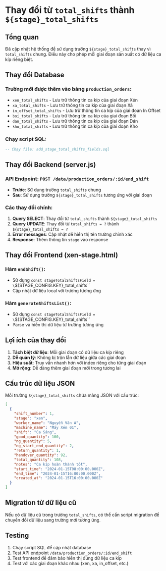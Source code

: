 # Thay đổi từ `total_shifts` thành `${stage}_total_shifts`

## Tổng quan
Đã cập nhật hệ thống để sử dụng trường `${stage}_total_shifts` thay vì `total_shifts` chung. Điều này cho phép mỗi giai đoạn sản xuất có dữ liệu ca kíp riêng biệt.

## Thay đổi Database

### Trường mới được thêm vào bảng `production_orders`:
- `xen_total_shifts` - Lưu trữ thông tin ca kíp của giai đoạn Xén
- `xa_total_shifts` - Lưu trữ thông tin ca kíp của giai đoạn Xả  
- `in_offset_total_shifts` - Lưu trữ thông tin ca kíp của giai đoạn In Offset
- `boi_total_shifts` - Lưu trữ thông tin ca kíp của giai đoạn Bồi
- `dan_total_shifts` - Lưu trữ thông tin ca kíp của giai đoạn Dán
- `kho_total_shifts` - Lưu trữ thông tin ca kíp của giai đoạn Kho

### Chạy script SQL:
```sql
-- Chạy file: add_stage_total_shifts_fields.sql
```

## Thay đổi Backend (server.js)

### API Endpoint: `POST /data/production_orders/:id/end_shift`
- **Trước**: Sử dụng trường `total_shifts` chung
- **Sau**: Sử dụng trường `${stage}_total_shifts` tương ứng với giai đoạn

### Các thay đổi chính:
1. **Query SELECT**: Thay đổi từ `total_shifts` thành `${stage}_total_shifts`
2. **Query UPDATE**: Thay đổi từ `total_shifts = ?` thành `${stage}_total_shifts = ?`
3. **Error messages**: Cập nhật để hiển thị tên trường chính xác
4. **Response**: Thêm thông tin `stage` vào response

## Thay đổi Frontend (xen-stage.html)

### Hàm `endShift()`:
- Sử dụng `const stageTotalShiftsField = \`${STAGE_CONFIG.KEY}_total_shifts\``
- Cập nhật dữ liệu local với trường tương ứng

### Hàm `generateShiftsList()`:
- Sử dụng `const stageTotalShiftsField = \`${STAGE_CONFIG.KEY}_total_shifts\``
- Parse và hiển thị dữ liệu từ trường tương ứng

## Lợi ích của thay đổi

1. **Tách biệt dữ liệu**: Mỗi giai đoạn có dữ liệu ca kíp riêng
2. **Dễ quản lý**: Không bị trộn lẫn dữ liệu giữa các giai đoạn
3. **Hiệu suất**: Truy vấn nhanh hơn với index riêng cho từng giai đoạn
4. **Mở rộng**: Dễ dàng thêm giai đoạn mới trong tương lai

## Cấu trúc dữ liệu JSON

Mỗi trường `${stage}_total_shifts` chứa mảng JSON với cấu trúc:
```json
[
  {
    "shift_number": 1,
    "stage": "xen",
    "worker_name": "Nguyễn Văn A",
    "machine_name": "Máy Xén 01",
    "shift": "Ca Sáng",
    "good_quantity": 100,
    "ng_quantity": 5,
    "ng_start_end_quantity": 2,
    "return_quantity": 1,
    "handover_quantity": 92,
    "total_quantity": 108,
    "notes": "Ca kíp hoàn thành tốt",
    "start_time": "2024-01-15T08:00:00.000Z",
    "end_time": "2024-01-15T16:00:00.000Z",
    "created_at": "2024-01-15T16:00:00.000Z"
  }
]
```

## Migration từ dữ liệu cũ

Nếu có dữ liệu cũ trong trường `total_shifts`, có thể cần script migration để chuyển đổi dữ liệu sang trường mới tương ứng.

## Testing

1. Chạy script SQL để cập nhật database
2. Test API endpoint `/data/production_orders/:id/end_shift`
3. Test frontend để đảm bảo hiển thị đúng dữ liệu ca kíp
4. Test với các giai đoạn khác nhau (xen, xa, in_offset, etc.)
